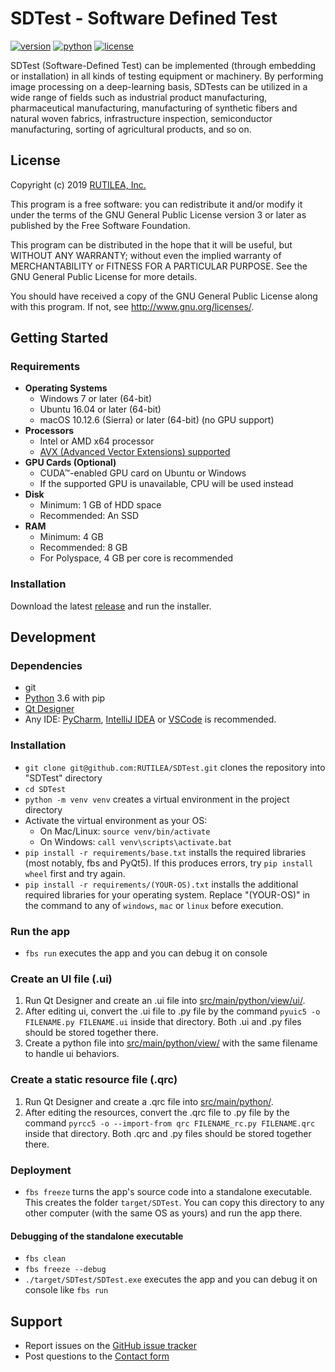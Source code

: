 # SDTest - Software Defined Test

[![version][version-badge]][link-github-release]
[![python][python-badge]][link-python]
[![license][license-badge]][file-license]

SDTest (Software-Defined Test) can be implemented (through embedding or installation) in all kinds of testing equipment 
or machinery. By performing image processing on a deep-learning basis, SDTests can be utilized in a wide range of fields 
such as industrial product manufacturing, pharmaceutical manufacturing, manufacturing of synthetic fibers and natural 
woven fabrics, infrastructure inspection, semiconductor manufacturing, sorting of agricultural products, and so on.

## License

Copyright (c) 2019 [RUTILEA, Inc.][link-rutilea]

This program is a free software: you can redistribute it and/or modify
it under the terms of the GNU General Public License version 3 or later as published by
the Free Software Foundation.

This program can be distributed in the hope that it will be useful,
but WITHOUT ANY WARRANTY; without even the implied warranty of MERCHANTABILITY or FITNESS FOR A PARTICULAR PURPOSE.
See the GNU General Public License for more details.

You should have received a copy of the GNU General Public License
along with this program.  If not, see <http://www.gnu.org/licenses/>.

## Getting Started
### Requirements

- **Operating Systems**
  - Windows 7 or later (64-bit)
  - Ubuntu 16.04 or later (64-bit)
  - macOS 10.12.6 (Sierra) or later (64-bit) (no GPU support)
- **Processors**
  - Intel or AMD x64 processor
  - [AVX (Advanced Vector Extensions) supported][link-cpu-avx]
- **GPU Cards (Optional)**
  - CUDA&trade;-enabled GPU card on Ubuntu or Windows
  - If the supported GPU is unavailable, CPU will be used instead
- **Disk**
  - Minimum: 1 GB of HDD space
  - Recommended: An SSD
- **RAM**
  - Minimum: 4 GB
  - Recommended: 8 GB
  - For Polyspace, 4 GB per core is recommended

### Installation

Download the latest [release][link-github-release] and run the installer.

## Development
### Dependencies

- git
- [Python][link-python-download] 3.6 with pip
- [Qt Designer][link-qt-designer]
- Any IDE: [PyCharm][link-pycharm], [IntelliJ IDEA][link-intellij] or 
  [VSCode][link-vscode] is recommended.

### Installation

- `git clone git@github.com:RUTILEA/SDTest.git` clones the repository into "SDTest" directory
- `cd SDTest`
- `python -m venv venv` creates a virtual environment in the project directory
- Activate the virtual environment as your OS:
    - On Mac/Linux: `source venv/bin/activate`
    - On Windows: `call venv\scripts\activate.bat`
- `pip install -r requirements/base.txt` installs the required libraries (most notably, fbs and PyQt5). If this produces errors, try `pip install wheel` first and try again.
- `pip install -r requirements/(YOUR-OS).txt` installs the additional required libraries for your operating system. Replace "(YOUR-OS)" in the command to any of `windows`, `mac` or `linux` before execution.

### Run the app
- `fbs run` executes the app and you can debug it on console

### Create an UI file (.ui)

1. Run Qt Designer and create an .ui file into [src/main/python/view/ui/][dir-view-ui].
2. After editing ui, convert the .ui file to .py file by the command `pyuic5 -o FILENAME.py FILENAME.ui` inside that 
   directory. Both .ui and .py files should be stored together there.
3. Create a python file into [src/main/python/view/][dir-view] with the same filename to handle ui behaviors.

### Create a static resource file (.qrc)

1. Run Qt Designer and create a .qrc file into [src/main/python/][dir-python].
2. After editing the resources, convert the .qrc file to .py file by the command 
   `pyrcc5 -o --import-from qrc FILENAME_rc.py FILENAME.qrc` inside that directory. Both .qrc and .py files should be stored together there.

### Deployment
- `fbs freeze` turns the app's source code into a standalone executable. This creates the folder `target/SDTest`. You can copy this directory to any other computer (with the same OS as yours) and run the app there.

#### Debugging of the standalone executable
- `fbs clean`
- `fbs freeze --debug`
- `./target/SDTest/SDTest.exe` executes the app and you can debug it on console like `fbs run`

## Support
- Report issues on the [GitHub issue tracker][link-github-issues]
- Post questions to the [Contact form][link-contact]

<!-- Links -->
[link-rutilea]: https://www.rutilea.com
[link-contact]: https://www.rutilea.com/inquiery-form.html
[link-license]: http://www.gnu.org/licenses/
[link-cpu-avx]: https://en.wikipedia.org/wiki/Advanced_Vector_Extensions#CPUs_with_AVX
[link-python]: https://www.python.org/downloads/release/python-360/
[link-python-download]: https://www.python.org/downloads/
[link-qt-designer]: https://build-system.fman.io/qt-designer-download
[link-pycharm]: https://www.jetbrains.com/pycharm/
[link-intellij]: https://www.jetbrains.com/idea/
[link-vscode]: https://code.visualstudio.com/
[link-github-issues]: https://github.com/RUTILEA/SDTest/issues
[link-github-pull-request]: https://help.github.com/articles/creating-a-pull-request/
[link-github-fork]: https://help.github.com/articles/fork-a-repo/
[link-github-release]: https://github.com/RUTILEA/SDTest/releases

<!-- Dirs/Files -->
[dir-src]: ./src/
[dir-python]: ./src/main/python/
[dir-view]: ./src/main/python/view/
[dir-view-ui]: ./src/main/python/view/ui/
[file-license]: ./LICENSE

<!-- Badges -->
[version-badge]: https://img.shields.io/badge/version-0.5.0-blue.svg
[python-badge]: https://img.shields.io/badge/python-3.6-blue.svg
[license-badge]: https://img.shields.io/badge/license-GPLv3-blue.svg
